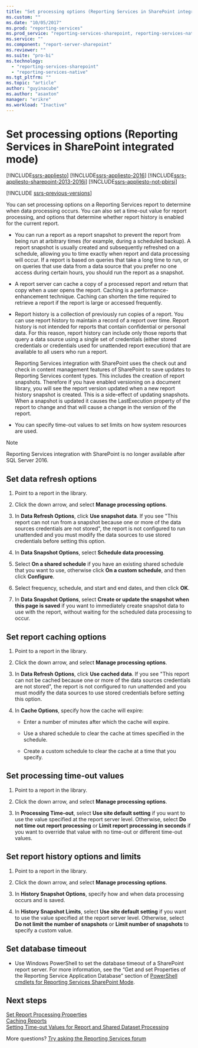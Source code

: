 ```yaml
---
title: "Set processing options (Reporting Services in SharePoint integrated mode)| Microsoft Docs"
ms.custom: ""
ms.date: "10/05/2017"
ms.prod: "reporting-services"
ms.prod_service: "reporting-services-sharepoint, reporting-services-native"
ms.service: ""
ms.component: "report-server-sharepoint"
ms.reviewer: ""
ms.suite: "pro-bi"
ms.technology: 
  - "reporting-services-sharepoint"
  - "reporting-services-native"
ms.tgt_pltfrm: ""
ms.topic: "article"
author: "guyinacube"
ms.author: "asaxton"
manager: "erikre"
ms.workload: "Inactive"
---
```

# Set processing options (Reporting Services in SharePoint integrated mode)

[!INCLUDE[ssrs-appliesto](../../includes/ssrs-appliesto.md)] [!INCLUDE[ssrs-appliesto-2016](../../includes/ssrs-appliesto-2016.md)] [!INCLUDE[ssrs-appliesto-sharepoint-2013-2016i](../../includes/ssrs-appliesto-sharepoint-2013-2016.md)] [!INCLUDE[ssrs-appliesto-not-pbirsi](../../includes/ssrs-appliesto-not-pbirs.md)]

[!INCLUDE [ssrs-previous-versions](../../includes/ssrs-previous-versions.md)]

  You can set processing options on a Reporting Services report to determine when data processing occurs. You can also set a time-out value for report processing, and options that determine whether report history is enabled for the current report.  
  
-   You can run a report as a report snapshot to prevent the report from being run at arbitrary times (for example, during a scheduled backup). A report snapshot is usually created and subsequently refreshed on a schedule, allowing you to time exactly when report and data processing will occur. If a report is based on queries that take a long time to run, or on queries that use data from a data source that you prefer no one access during certain hours, you should run the report as a snapshot.  
  
-   A report server can cache a copy of a processed report and return that copy when a user opens the report. Caching is a performance-enhancement technique. Caching can shorten the time required to retrieve a report if the report is large or accessed frequently.  
  
-   Report history is a collection of previously run copies of a report. You can use report history to maintain a record of a report over time. Report history is not intended for reports that contain confidential or personal data. For this reason, report history can include only those reports that query a data source using a single set of credentials (either stored credentials or credentials used for unattended report execution) that are available to all users who run a report.  

    Reporting Services integration with SharePoint uses the check out and check in content management features of SharePoint to save updates to Reporting Services content types. This includes the creation of report snapshots. Therefore if you have enabled versioning on a document library, you will see the report version updated when a new report history snapshot is created. This is a side-effect of updating snapshots. When a snapshot is updated it causes the LastExecution property of the report to change and that will cause a change in the version of the report.  

-   You can specify time-out values to set limits on how system resources are used.  

> [!NOTE]
> Reporting Services integration with SharePoint is no longer available after SQL Server 2016.

## Set data refresh options
  
1.  Point to a report in the library.  
  
2.  Click the down arrow, and select **Manage processing options**.  
  
3.  In **Data Refresh Options**, click **Use snapshot data**. If you see "This report can not run from a snapshot because one or more of the data sources credentials are not stored", the report is not configured to run unattended and you must modify the data sources to use stored credentials before setting this option.  
  
4.  In **Data Snapshot Options**, select **Schedule data processing**.  
  
5.  Select **On a shared schedule** if you have an existing shared schedule that you want to use, otherwise click **On a custom schedule**, and then click **Configure**.  
  
6.  Select frequency, schedule, and start and end dates, and then click **OK**.  
  
7.  In **Data Snapshot Options**, select **Create or update the snapshot when this page is saved** if you want to immediately create snapshot data to use with the report, without waiting for the scheduled data processing to occur.  
  
## Set report caching options
  
1.  Point to a report in the library.  
  
2.  Click the down arrow, and select **Manage processing options**.  
  
3.  In **Data Refresh Options**, click **Use cached data**. If you see "This report can not be cached because one or more of the data sources credentials are not stored", the report is not configured to run unattended and you must modify the data sources to use stored credentials before setting this option.  
  
4.  In **Cache Options**, specify how the cache will expire:  
  
    -   Enter a number of minutes after which the cache will expire.  
  
    -   Use a shared schedule to clear the cache at times specified in the schedule.  
  
    -   Create a custom schedule to clear the cache at a time that you specify.  
  
## Set processing time-out values
  
1.  Point to a report in the library.  
  
2.  Click the down arrow, and select **Manage processing options**.  
  
3.  In **Processing Time-out**, select **Use site default setting** if you want to use the value specified at the report server level. Otherwise, select **Do not time out report processing** or **Limit report processing in seconds** if you want to override that value with no time-out or different time-out values.  
  
## Set report history options and limits
  
1.  Point to a report in the library.  
  
2.  Click the down arrow, and select **Manage processing options**.  
  
3.  In **History Snapshot Options**, specify how and when data processing occurs and is saved.  
  
4.  In **History Snapshot Limits**, select **Use site default setting** if you want to use the value specified at the report server level. Otherwise, select **Do not limit the number of snapshots** or **Limit number of snapshots** to specify a custom value.  
  
## Set database timeout
  
*  Use Windows PowerShell to set the database timeout of a SharePoint report server. For more information, see the “Get and set Properties of the Reporting Service Application Database” section of [PowerShell cmdlets for Reporting Services SharePoint Mode](../../reporting-services/report-server-sharepoint/powershell-cmdlets-for-reporting-services-sharepoint-mode.md).  
  
## Next steps

 [Set Report Processing Properties](../../reporting-services/report-server/set-report-processing-properties.md)   
 [Caching Reports](../../reporting-services/report-server/caching-reports-ssrs.md)   
 [Setting Time-out Values for Report and Shared Dataset Processing](../../reporting-services/report-server/setting-time-out-values-for-report-and-shared-dataset-processing-ssrs.md)  

More questions? [Try asking the Reporting Services forum](http://go.microsoft.com/fwlink/?LinkId=620231)
